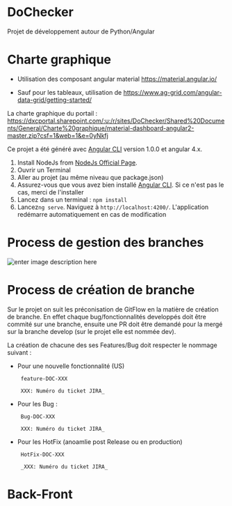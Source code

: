 # DoChecker

Projet de développement autour de Python/Angular

# Charte graphique 

 - Utilisation des composant angular material
   https://material.angular.io/  
   
 - Sauf pour les tableaux, utilisation de
   https://www.ag-grid.com/angular-data-grid/getting-started/
   
La charte graphique du portail : https://dxcportal.sharepoint.com/:u:/r/sites/DoChecker/Shared%20Documents/General/Charte%20graphique/material-dashboard-angular2-master.zip?csf=1&web=1&e=0yNkfj 

Ce projet a été généré avec [Angular CLI](https://github.com/angular/angular-cli) version 1.0.0 et angular 4.x.

1. Install NodeJs from [NodeJs Official Page](https://nodejs.org/en).
2. Ouvrir un Terminal
3. Aller au projet (au même niveau que package.json)
4. Assurez-vous que vous avez bien installé [Angular CLI](https://github.com/angular/angular-cli). Si ce n'est pas le cas, merci de l'installer
5. Lancez dans un terminal : ```npm install```
6. Lancez`ng serve`. Naviguez à `http://localhost:4200/`. L'application redémarre automatiquement en cas de modification


# Process de gestion des branches

![enter image description here](https://nvie.com/img/git-model@2x.png)

# Process de création de branche

Sur le projet on suit les préconisation de GitFlow en la matière de création de branche. En effet chaque bug/fonctionnalités developpés doit être commité sur une branche, ensuite une PR doit être demandé pour la mergé sur la branche develop (sur le projet elle est nommée dev). 

La création de chacune des ses Features/Bug doit respecter le nommage suivant :


 - Pour une nouvelle fonctionnalité (US)

		feature-DOC-XXX

		XXX: Numéro du ticket JIRA_

 - Pour les Bug :

		Bug-DOC-XXX

		XXX: Numéro du ticket JIRA_

 - Pour les HotFix (anoamlie post Release ou en production)

		HotFix-DOC-XXX

		_XXX: Numéro du ticket JIRA_



# Back-Front

